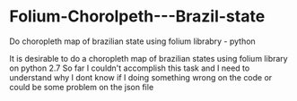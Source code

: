 # Folium-Chorolpeth---Brazil-state
Do choropleth map of brazilian state using folium librabry - python

It is desirable to do a choropleth map of brazilian states using folium library on python 2.7
So far I couldn't accomplish this task and I need to understand why
I dont know if I doing something wrong on the code or could be some problem on the json file
